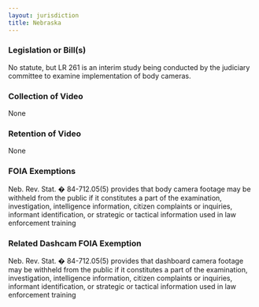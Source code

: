 ```yaml
---
layout: jurisdiction
title: Nebraska
---
```


### Legislation or Bill(s)

No statute, but LR 261
is an interim study being conducted by the judiciary committee to examine implementation of body cameras.

### Collection of Video

None

### Retention of Video

None

### FOIA Exemptions

Neb. Rev. Stat. � 84-712.05(5) provides that body camera footage may be withheld from the public if it constitutes a part of the examination, investigation, intelligence information, citizen complaints or inquiries, informant identification, or strategic or tactical information used in law enforcement training

### Related Dashcam FOIA Exemption

Neb. Rev. Stat. � 84-712.05(5) provides that dashboard camera footage may be withheld from the public if it constitutes a part of the examination, investigation, intelligence information, citizen complaints or inquiries, informant identification, or strategic or tactical information used in law enforcement training
